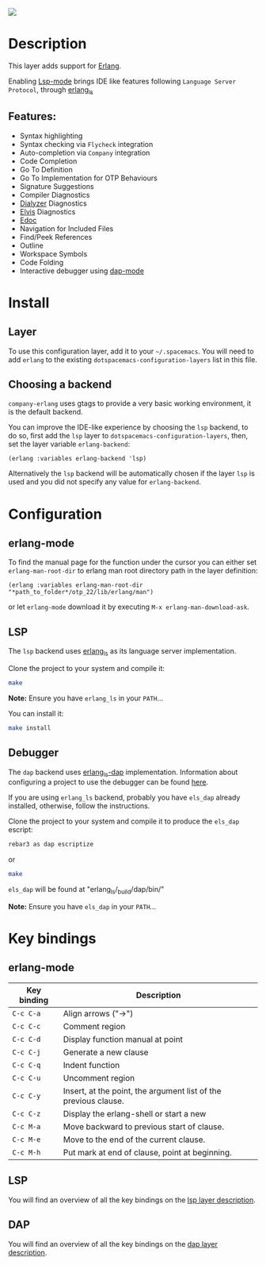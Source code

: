 ![](img/erlang.png)

# Description

This layer adds support for [Erlang](https://erlang.org/).

Enabling [Lsp-mode](https://github.com/emacs-lsp/lsp-mode) brings IDE
like features following `Language Server Protocol`, through
[erlang<sub>ls</sub>](https://erlang-ls.github.io/)

## Features:

-   Syntax highlighting
-   Syntax checking via `Flycheck` integration
-   Auto-completion via `Company` integration
-   Code Completion
-   Go To Definition
-   Go To Implementation for OTP Behaviours
-   Signature Suggestions
-   Compiler Diagnostics
-   [Dialyzer](https://erlang.org/doc/man/dialyzer.html) Diagnostics
-   [Elvis](https://github.com/inaka/elvis) Diagnostics
-   [Edoc](http://erlang.org/doc/apps/edoc/chapter.html)
-   Navigation for Included Files
-   Find/Peek References
-   Outline
-   Workspace Symbols
-   Code Folding
-   Interactive debugger using
    [dap-mode](https://github.com/emacs-lsp/dap-mode)

# Install

## Layer

To use this configuration layer, add it to your `~/.spacemacs`. You will
need to add `erlang` to the existing `dotspacemacs-configuration-layers`
list in this file.

## Choosing a backend

`company-erlang` uses gtags to provide a very basic working environment,
it is the default backend.

You can improve the IDE-like experience by choosing the `lsp` backend,
to do so, first add the `lsp` layer to
`dotspacemacs-configuration-layers`, then, set the layer variable
`erlang-backend`:

``` elisp
(erlang :variables erlang-backend 'lsp)
```

Alternatively the `lsp` backend will be automatically chosen if the
layer `lsp` is used and you did not specify any value for
`erlang-backend`.

# Configuration

## erlang-mode

To find the manual page for the function under the cursor you can either
set `erlang-man-root-dir` to erlang man root directory path in the layer
definition:

``` elisp
(erlang :variables erlang-man-root-dir "*path_to_folder*/otp_22/lib/erlang/man")
```

or let `erlang-mode` download it by executing
`M-x erlang-man-download-ask`.

## LSP

The `lsp` backend uses
[erlang<sub>ls</sub>](https://erlang-ls.github.io/) as its language
server implementation.

Clone the project to your system and compile it:

``` bash
make
```

**Note:** Ensure you have `erlang_ls` in your `PATH`…

You can install it:

``` bash
make install
```

## Debugger

The `dap` backend uses
[erlang<sub>ls</sub>-dap](https://erlang-ls.github.io/) implementation.
Information about configuring a project to use the debugger can be found
[here](https://erlang-ls.github.io/articles/tutorial-debugger/).

If you are using `erlang_ls` backend, probably you have `els_dap`
already installed, otherwise, follow the instructions.

Clone the project to your system and compile it to produce the `els_dap`
escript:

``` bash
rebar3 as dap escriptize
```

or

``` bash
make
```

`els_dap` will be found at
"erlang<sub>ls</sub>/<sub>build</sub>/dap/bin/"

**Note:** Ensure you have `els_dap` in your `PATH`…

# Key bindings

## erlang-mode

| Key binding | Description                                                     |
|-------------|-----------------------------------------------------------------|
| `C-c C-a`   | Align arrows ("-\>")                                            |
| `C-c C-c`   | Comment region                                                  |
| `C-c C-d`   | Display function manual at point                                |
| `C-c C-j`   | Generate a new clause                                           |
| `C-c C-q`   | Indent function                                                 |
| `C-c C-u`   | Uncomment region                                                |
| `C-c C-y`   | Insert, at the point, the argument list of the previous clause. |
| `C-c C-z`   | Display the erlang-shell or start a new                         |
| `C-c M-a`   | Move backward to previous start of clause.                      |
| `C-c M-e`   | Move to the end of the current clause.                          |
| `C-c M-h`   | Put mark at end of clause, point at beginning.                  |

## LSP

You will find an overview of all the key bindings on the [lsp layer
description](https://github.com/syl20bnr/spacemacs/tree/develop/layers/%2Btools/lsp#key-bindings).

## DAP

You will find an overview of all the key bindings on the [dap layer
description](https://github.com/syl20bnr/spacemacs/tree/develop/layers/%2Btools/dap#key-bindings).

